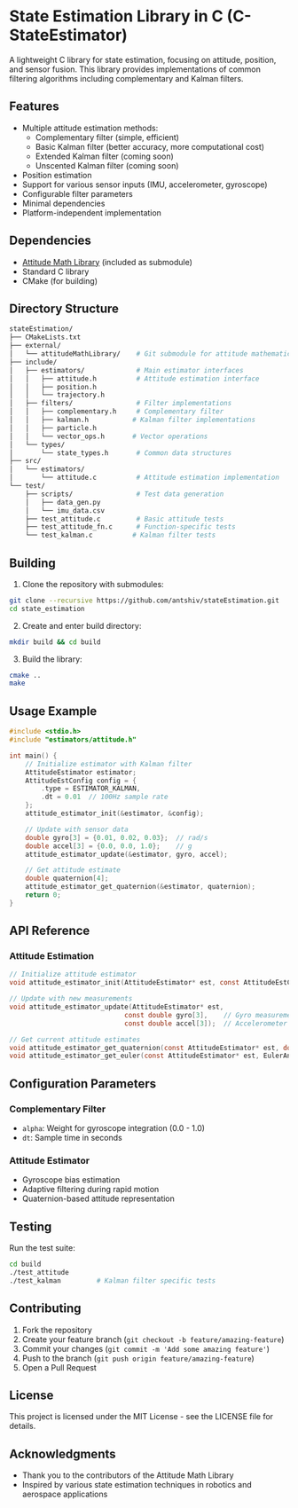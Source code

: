 # State Estimation Library in C (C-StateEstimator)
A lightweight C library for state estimation, focusing on attitude, position, and sensor fusion. This library provides implementations of common filtering algorithms including complementary and Kalman filters.

## Features
- Multiple attitude estimation methods:
  - Complementary filter (simple, efficient)
  - Basic Kalman filter (better accuracy, more computational cost)
  - Extended Kalman filter (coming soon)
  - Unscented Kalman filter (coming soon)
- Position estimation
- Support for various sensor inputs (IMU, accelerometer, gyroscope)
- Configurable filter parameters
- Minimal dependencies
- Platform-independent implementation

## Dependencies
- [Attitude Math Library](https://github.com/antshiv/attitudeMathLibrary.git) (included as submodule)
- Standard C library
- CMake (for building)

## Directory Structure
```bash
stateEstimation/
├── CMakeLists.txt
├── external/
│   └── attitudeMathLibrary/    # Git submodule for attitude mathematics
├── include/
│   ├── estimators/             # Main estimator interfaces
│   │   ├── attitude.h          # Attitude estimation interface
│   │   ├── position.h
│   │   └── trajectory.h
│   ├── filters/                # Filter implementations
│   │   ├── complementary.h     # Complementary filter
│   │   ├── kalman.h           # Kalman filter implementations
│   │   ├── particle.h
│   │   └── vector_ops.h       # Vector operations
│   └── types/
│       └── state_types.h       # Common data structures
├── src/
│   └── estimators/
│       └── attitude.c          # Attitude estimation implementation
└── test/
    ├── scripts/                # Test data generation
    │   ├── data_gen.py
    │   └── imu_data.csv
    ├── test_attitude.c         # Basic attitude tests
    ├── test_attitude_fn.c      # Function-specific tests
    └── test_kalman.c          # Kalman filter tests
```

## Building

1. Clone the repository with submodules:
```bash
git clone --recursive https://github.com/antshiv/stateEstimation.git 
cd state_estimation
```

2. Create and enter build directory:
```bash
mkdir build && cd build
```

3. Build the library:
```bash
cmake ..
make
```

## Usage Example

```c
#include <stdio.h>
#include "estimators/attitude.h"

int main() {
    // Initialize estimator with Kalman filter
    AttitudeEstimator estimator;
    AttitudeEstConfig config = {
        .type = ESTIMATOR_KALMAN,
        .dt = 0.01  // 100Hz sample rate
    };
    attitude_estimator_init(&estimator, &config);

    // Update with sensor data
    double gyro[3] = {0.01, 0.02, 0.03};  // rad/s
    double accel[3] = {0.0, 0.0, 1.0};    // g
    attitude_estimator_update(&estimator, gyro, accel);

    // Get attitude estimate
    double quaternion[4];
    attitude_estimator_get_quaternion(&estimator, quaternion);
    return 0;
}
```

## API Reference

### Attitude Estimation

```c
// Initialize attitude estimator
void attitude_estimator_init(AttitudeEstimator* est, const AttitudeEstConfig* config);

// Update with new measurements
void attitude_estimator_update(AttitudeEstimator* est,
                             const double gyro[3],    // Gyro measurements [x,y,z]
                             const double accel[3]);  // Accelerometer measurements [x,y,z]

// Get current attitude estimates
void attitude_estimator_get_quaternion(const AttitudeEstimator* est, double q[4]);
void attitude_estimator_get_euler(const AttitudeEstimator* est, EulerAngles* euler);
```

## Configuration Parameters

### Complementary Filter
- `alpha`: Weight for gyroscope integration (0.0 - 1.0)
- `dt`: Sample time in seconds

### Attitude Estimator
- Gyroscope bias estimation
- Adaptive filtering during rapid motion
- Quaternion-based attitude representation

## Testing

Run the test suite:
```bash
cd build
./test_attitude
./test_kalman         # Kalman filter specific tests
```

## Contributing

1. Fork the repository
2. Create your feature branch (`git checkout -b feature/amazing-feature`)
3. Commit your changes (`git commit -m 'Add some amazing feature'`)
4. Push to the branch (`git push origin feature/amazing-feature`)
5. Open a Pull Request

## License

This project is licensed under the MIT License - see the LICENSE file for details.

## Acknowledgments

- Thank you to the contributors of the Attitude Math Library
- Inspired by various state estimation techniques in robotics and aerospace applications
